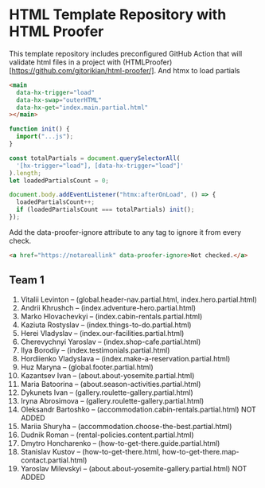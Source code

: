 # HTML Template Repository with HTML Proofer

This template repository includes preconfigured GitHub Action that will validate html files in a project with (HTMLProofer)[https://github.com/gjtorikian/html-proofer/].
And htmx to load partials

```html
<main
  data-hx-trigger="load"
  data-hx-swap="outerHTML"
  data-hx-get="index.main.partial.html"
></main>
```

```js
function init() {
  import("...js");
}

const totalPartials = document.querySelectorAll(
  '[hx-trigger="load"], [data-hx-trigger="load"]'
).length;
let loadedPartialsCount = 0;

document.body.addEventListener("htmx:afterOnLoad", () => {
  loadedPartialsCount++;
  if (loadedPartialsCount === totalPartials) init();
});
```

Add the data-proofer-ignore attribute to any tag to ignore it from every check.

```html
<a href="https://notareallink" data-proofer-ignore>Not checked.</a>
```

## Team 1

1. Vitalii Levinton – (global.header-nav.partial.html, index.hero.partial.html)  
2. Andrii Khrushch – (index.adventure-hero.partial.html)  
3. Marko Hlovachevkyi – (index.cabin-rentals.partial.html)  
4. Kaziuta Rostyslav – (index.things-to-do.partial.html)  
5. Herei Vladyslav – (index.our-facilities.partial.html)  
6. Cherevychnyi Yaroslav – (index.shop-cafe.partial.html)  
7. Ilya Borodiy – (index.testimonials.partial.html)  
8. Hordiienko Vladyslava – (index.make-a-reservation.partial.html)  
9. Huz Maryna – (global.footer.partial.html)  
10. Kazantsev Ivan – (about.about-yosemite.partial.html)  
11. Maria Batoorina – (about.season-activities.partial.html)  
12. Dykunets Ivan – (gallery.roulette-gallery.partial.html)  
13. Iryna Abrosimova – (gallery.roulette-gallery.partial.html)  
14. Oleksandr Bartoshko – (accommodation.cabin-rentals.partial.html) NOT ADDED  
15. Mariia Shuryha – (accommodation.choose-the-best.partial.html)  
16. Dudnik Roman – (rental-policies.content.partial.html)  
17. Dmytro Honcharenko – (how-to-get-there.guide.partial.html)  
18. Stanislav Kustov – (how-to-get-there.html, how-to-get-there.map-contact.partial.html)  
19. Yaroslav Milevskyi – (about.about-yosemite-gallery.partial.html) NOT ADDED  
